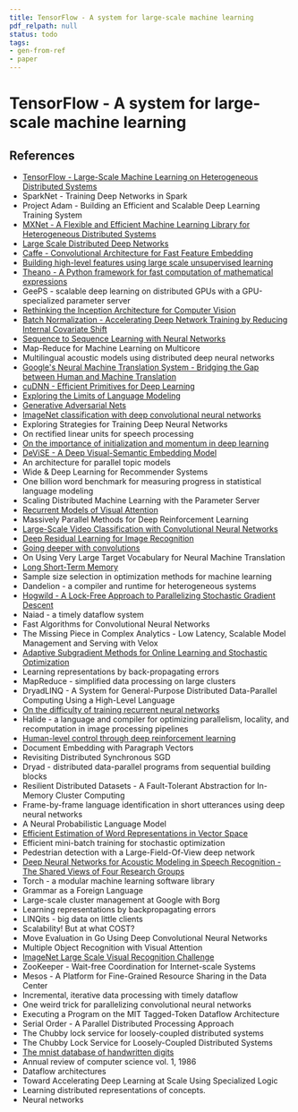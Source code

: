 ```yaml
---
title: TensorFlow - A system for large-scale machine learning
pdf_relpath: null
status: todo
tags:
- gen-from-ref
- paper
---
```


# TensorFlow - A system for large-scale machine learning

## References

- [TensorFlow - Large-Scale Machine Learning on Heterogeneous Distributed Systems](./tensorflow-large-scale-machine-learning-on-heterogeneous-distributed-systems.md)
- SparkNet - Training Deep Networks in Spark
- Project Adam - Building an Efficient and Scalable Deep Learning Training System
- [MXNet - A Flexible and Efficient Machine Learning Library for Heterogeneous Distributed Systems](./mxnet-a-flexible-and-efficient-machine-learning-library-for-heterogeneous-distributed-systems.md)
- [Large Scale Distributed Deep Networks](./large-scale-distributed-deep-networks.md)
- [Caffe - Convolutional Architecture for Fast Feature Embedding](./caffe-convolutional-architecture-for-fast-feature-embedding.md)
- [Building high-level features using large scale unsupervised learning](./building-high-level-features-using-large-scale-unsupervised-learning.md)
- [Theano - A Python framework for fast computation of mathematical expressions](./theano-a-python-framework-for-fast-computation-of-mathematical-expressions.md)
- GeePS - scalable deep learning on distributed GPUs with a GPU-specialized parameter server
- [Rethinking the Inception Architecture for Computer Vision](./rethinking-the-inception-architecture-for-computer-vision.md)
- [Batch Normalization - Accelerating Deep Network Training by Reducing Internal Covariate Shift](./batch-normalization-accelerating-deep-network-training-by-reducing-internal-covariate-shift.md)
- [Sequence to Sequence Learning with Neural Networks](./sequence-to-sequence-learning-with-neural-networks.md)
- Map-Reduce for Machine Learning on Multicore
- Multilingual acoustic models using distributed deep neural networks
- [Google's Neural Machine Translation System - Bridging the Gap between Human and Machine Translation](./google-s-neural-machine-translation-system-bridging-the-gap-between-human-and-machine-translation.md)
- [cuDNN - Efficient Primitives for Deep Learning](./cudnn-efficient-primitives-for-deep-learning.md)
- [Exploring the Limits of Language Modeling](./exploring-the-limits-of-language-modeling.md)
- [Generative Adversarial Nets](./generative-adversarial-nets.md)
- [ImageNet classification with deep convolutional neural networks](./imagenet-classification-with-deep-convolutional-neural-networks.md)
- Exploring Strategies for Training Deep Neural Networks
- On rectified linear units for speech processing
- [On the importance of initialization and momentum in deep learning](./on-the-importance-of-initialization-and-momentum-in-deep-learning.md)
- [DeViSE - A Deep Visual-Semantic Embedding Model](./devise-a-deep-visual-semantic-embedding-model.md)
- An architecture for parallel topic models
- Wide & Deep Learning for Recommender Systems
- One billion word benchmark for measuring progress in statistical language modeling
- Scaling Distributed Machine Learning with the Parameter Server
- [Recurrent Models of Visual Attention](./recurrent-models-of-visual-attention.md)
- Massively Parallel Methods for Deep Reinforcement Learning
- [Large-Scale Video Classification with Convolutional Neural Networks](./large-scale-video-classification-with-convolutional-neural-networks.md)
- [Deep Residual Learning for Image Recognition](./deep-residual-learning-for-image-recognition.md)
- [Going deeper with convolutions](./going-deeper-with-convolutions.md)
- On Using Very Large Target Vocabulary for Neural Machine Translation
- [Long Short-Term Memory](./long-short-term-memory.md)
- Sample size selection in optimization methods for machine learning
- Dandelion - a compiler and runtime for heterogeneous systems
- [Hogwild - A Lock-Free Approach to Parallelizing Stochastic Gradient Descent](./hogwild-a-lock-free-approach-to-parallelizing-stochastic-gradient-descent.md)
- Naiad - a timely dataflow system
- Fast Algorithms for Convolutional Neural Networks
- The Missing Piece in Complex Analytics - Low Latency, Scalable Model Management and Serving with Velox
- [Adaptive Subgradient Methods for Online Learning and Stochastic Optimization](./adaptive-subgradient-methods-for-online-learning-and-stochastic-optimization.md)
- Learning representations by back-propagating errors
- MapReduce - simplified data processing on large clusters
- DryadLINQ - A System for General-Purpose Distributed Data-Parallel Computing Using a High-Level Language
- [On the difficulty of training recurrent neural networks](./on-the-difficulty-of-training-recurrent-neural-networks.md)
- Halide - a language and compiler for optimizing parallelism, locality, and recomputation in image processing pipelines
- [Human-level control through deep reinforcement learning](./human-level-control-through-deep-reinforcement-learning.md)
- Document Embedding with Paragraph Vectors
- Revisiting Distributed Synchronous SGD
- Dryad - distributed data-parallel programs from sequential building blocks
- Resilient Distributed Datasets - A Fault-Tolerant Abstraction for In-Memory Cluster Computing
- Frame-by-frame language identification in short utterances using deep neural networks
- A Neural Probabilistic Language Model
- [Efficient Estimation of Word Representations in Vector Space](./efficient-estimation-of-word-representations-in-vector-space.md)
- Efficient mini-batch training for stochastic optimization
- Pedestrian detection with a Large-Field-Of-View deep network
- [Deep Neural Networks for Acoustic Modeling in Speech Recognition - The Shared Views of Four Research Groups](./deep-neural-networks-for-acoustic-modeling-in-speech-recognition-the-shared-views-of-four-research-groups.md)
- Torch - a modular machine learning software library
- Grammar as a Foreign Language
- Large-scale cluster management at Google with Borg
- Learning representations by backpropagating errors
- LINQits - big data on little clients
- Scalability! But at what COST?
- Move Evaluation in Go Using Deep Convolutional Neural Networks
- Multiple Object Recognition with Visual Attention
- [ImageNet Large Scale Visual Recognition Challenge](./imagenet-large-scale-visual-recognition-challenge.md)
- ZooKeeper - Wait-free Coordination for Internet-scale Systems
- Mesos - A Platform for Fine-Grained Resource Sharing in the Data Center
- Incremental, iterative data processing with timely dataflow
- One weird trick for parallelizing convolutional neural networks
- Executing a Program on the MIT Tagged-Token Dataflow Architecture
- Serial Order - A Parallel Distributed Processing Approach
- The Chubby lock service for loosely-coupled distributed systems
- The Chubby Lock Service for Loosely-Coupled Distributed Systems
- [The mnist database of handwritten digits](./the-mnist-database-of-handwritten-digits.md)
- Annual review of computer science vol. 1, 1986
- Dataflow architectures
- Toward Accelerating Deep Learning at Scale Using Specialized Logic
- Learning distributed representations of concepts.
- Neural networks

